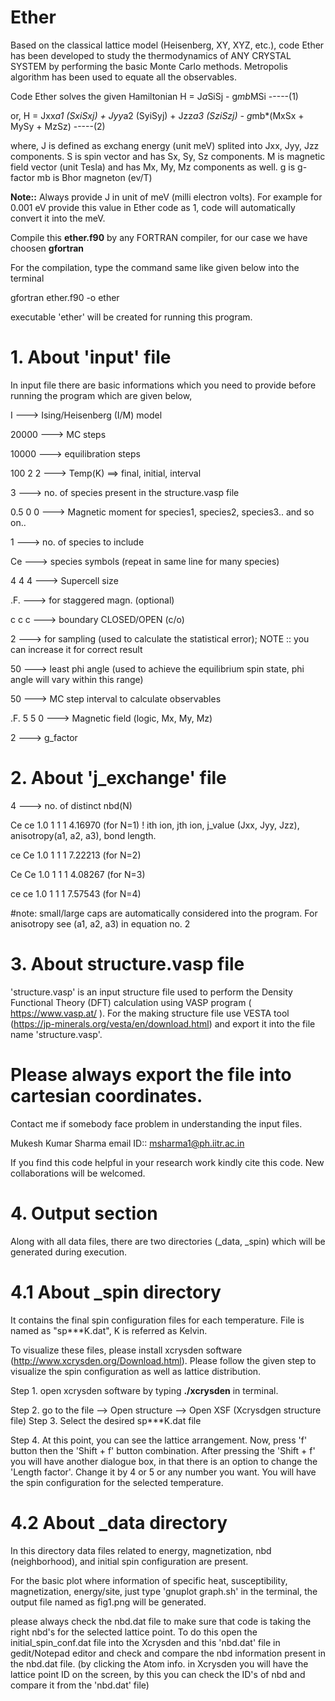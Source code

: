 # Ether
Based on the classical lattice model (Heisenberg, XY, XYZ, etc.), code Ether has been developed to study the thermodynamics of ANY CRYSTAL SYSTEM by performing the basic Monte Carlo methods. Metropolis algorithm has been used to equate all the observables.

Code Ether solves the given Hamiltonian
H = J*a*SiSj - g*mb*MSi	-----(1)

or,
H = Jxx*a1 (SxiSxj) + Jyy*a2 (SyiSyj) + Jzz*a3 (SziSzj) - g*mb*(MxSx + MySy + MzSz)	-----(2)

where, 
J is defined as exchang energy (unit meV) splited into Jxx, Jyy, Jzz components.
S is spin vector and has Sx, Sy, Sz components.
M is magnetic field vector (unit Tesla) and has Mx, My, Mz components as well.
g is g-factor
mb is Bhor magneton (ev/T)

**Note::** Always provide J in unit of meV (milli electron volts). For example for 0.001 eV provide this value in Ether code as 1, code will automatically convert it into the meV.

Compile this **ether.f90** by any FORTRAN compiler, for our case we have choosen **gfortran**

For the compilation, type the command same like given below into the terminal

 gfortran ether.f90 -o ether

executable 'ether' will be created for running this program.

# 1. About 'input' file

In input file there are basic informations which you need to provide before running the program which are given below,

I		---> Ising/Heisenberg (I/M) model

20000		---> MC steps

10000		---> equilibration steps

100 2 2		---> Temp(K) ==> final, initial, interval

3		---> no. of species present in the structure.vasp file 

0.5 0 0		---> Magnetic moment for species1, species2, species3.. and so on..

1		---> no. of species to include

Ce		---> species symbols (repeat in same line for many species)

4 4 4		---> Supercell size

.F.		---> for staggered  magn. (optional)

c c c		---> boundary CLOSED/OPEN (c/o)

2		---> for sampling (used to calculate the statistical error); NOTE :: you can increase it for correct result

50		---> least phi angle (used to achieve the equilibrium spin state, phi angle will vary within this range) 

50		---> MC step interval to calculate observables

.F. 5 5 0	---> Magnetic field (logic, Mx, My, Mz)

2		---> g_factor 

# 2. About 'j_exchange' file

4		---> no. of distinct nbd(N) 

Ce ce 1.0 1 1 1 4.16970	(for N=1)	! ith ion, jth ion, j_value (Jxx, Jyy, Jzz), anisotropy(a1, a2, a3), bond length.

ce Ce 1.0 1 1 1 7.22213	(for N=2)

Ce Ce 1.0 1 1 1 4.08267	(for N=3)

ce ce 1.0 1 1 1 7.57543	(for N=4)

#note:	small/large caps are automatically considered into the program. For anisotropy see (a1, a2, a3) in equation no. 2

# 3. About structure.vasp file

'structure.vasp' is an input structure file used to perform the Density Functional Theory (DFT) calculation using VASP program ( https://www.vasp.at/ ). For the making structure file use VESTA tool (https://jp-minerals.org/vesta/en/download.html) and export it into the file name 'structure.vasp'.
  # Please always export the file into cartesian coordinates.
  
Contact me if somebody face problem in understanding the input files.

Mukesh Kumar Sharma
email ID:: msharma1@ph.iitr.ac.in

If you find this code helpful in your research work kindly cite this code. New collaborations will be welcomed.

# 4. Output section
Along with all data files, there are two directories (_data, _spin) which will be generated during execution. 

# 4.1 About _spin directory
It contains the final spin configuration files for each temperature. File is named as "sp***K.dat", K is referred as Kelvin.

To visualize these files, please install xcrysden software (http://www.xcrysden.org/Download.html). Please follow the given step to visualize the spin configuration as well as lattice distribution.

Step 1.
open xcrysden software by typing **./xcrysden** in terminal.

Step 2.
go to the file --> Open structure --> Open XSF (Xcrysdgen structure file)
Step 3. Select the desired sp***K.dat file

Step 4.
At this point, you can see the lattice arrangement. Now, press 'f' button then the 'Shift + f' button combination. After pressing the 'Shift + f' you will have another dialogue box, in that there is an option to change the 'Length factor'. Change it by 4 or 5 or any number you want. You will have the spin configuration for the selected temperature.

# 4.2 About _data directory

In this directory data files related to energy, magnetization, nbd (neighborhood), and initial spin configuration are present.

For the basic plot where information of specific heat, susceptibility, magnetization, energy/site, just type 'gnuplot graph.sh' in the terminal, the output file named as fig1.png will be generated.

please always check the nbd.dat file to make sure that code is taking the right nbd's for the selected lattice point. To do this open the initial_spin_conf.dat file into the Xcrysden and this 'nbd.dat' file in gedit/Notepad editor and check and compare the nbd information present in the nbd.dat file. 
(by clicking the Atom info. in Xcrysden you will have the lattice point ID on the screen, by this you can check the ID's of nbd and compare it from the 'nbd.dat' file)

